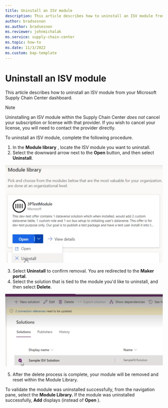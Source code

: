 ```yaml
---
title: Uninstall an ISV module
description: This article describes how to uninstall an ISV module from your Microsoft Supply Chain Center dashboard
author: bradsesnon
ms.author: bradsesnon
ms.reviewer: johnmichalak
ms.service: supply-chain-center
ms.topic: how-to
ms.date: 11/3/2022
ms.custom: bap-template
---
```


# Uninstall an ISV module

This article describes how to uninstall an ISV module from your Microsoft Supply Chain Center dashboard.

>[!Note]
> Uninstalling an ISV module within the Supply Chain Center _does not_ cancel your subscription or license with that provider. If you wish to cancel your license, you will need to contact the provider directly.

To uninstall an ISV module, complete the following procedure.

1. In the **Module library** , locate the ISV module you want to uninstall.
2. Select the downward arrow next to the **Open** button, and then select **Uninstall**.

![A screenshot of the Module library with the Open button dropdown expanded.](media/uninstall-isv-module.png)

3. Select **Uninstall** to confirm removal. You are redirected to the **Maker portal**.
4. Select the solution that is tied to the module you'd like to uninstall, and then select **Delete**.

![A screenshot of the Solutions section in Maker portal.](media/maker-portal.png)

5. After the delete process is complete, your module will be removed and reset within the Module Library.

To validate the module was uninstalled successfully, from the navigation pane, select the **Module Library.** If the module was uninstalled successfully, **Add** displays (instead of **Open** ).

